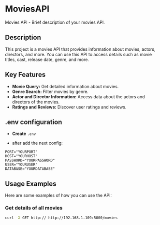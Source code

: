# MoviesAPI

Movies API - Brief description of your movies API.

## Description

This project is a movies API that provides information about movies, actors, directors, and more. You can use this API to access details such as movie titles, cast, release date, genre, and more.

## Key Features

- **Movie Query:** Get detailed information about movies.
- **Genre Search:** Filter movies by genre.
- **Actor and Director Information:** Access data about the actors and directors of the movies.
- **Ratings and Reviews:** Discover user ratings and reviews.

## .env configuration

- **Create** `.env`

- after add the next config:

```dotenv
PORT="YOURPORT"
HOST="YOURHOST"
PASSWORD="YOURPASSWORD"
USER="YOURUSER"
DATABASE="YOURDATABASE"
```

## Usage Examples

Here are some examples of how you can use the API:

### Get details of all movies

```bash
curl -X GET http:// http://192.168.1.109:5000/movies
```
